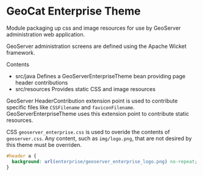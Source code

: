 # GeoCat Enterprise Theme

Module packaging up css and image resources for use by GeoServer administration web application.

GeoServer administration screens are defined using the Apache Wicket framework.

Contents

* src/java Defines a GeoServerEnterpriseTheme bean providing page header contributions 
* src/resources Provides static CSS and image resources

GeoServer HeaderContribution extension point is used to contribute specific files like `CSSFilename` and `faviconFilename`. GeoServerEnterpriseTheme uses this extension point to contribute static resources.

CSS `geoserver_enterprise.css` is used to overide the contents of `geoserver.css`. Any content, such as `img/logo.png`, that are not desired by this theme must be overriden.

```css
#header a {
  background: url(enterprise/geoserver_enterprise_logo.png) no-repeat;
}
```